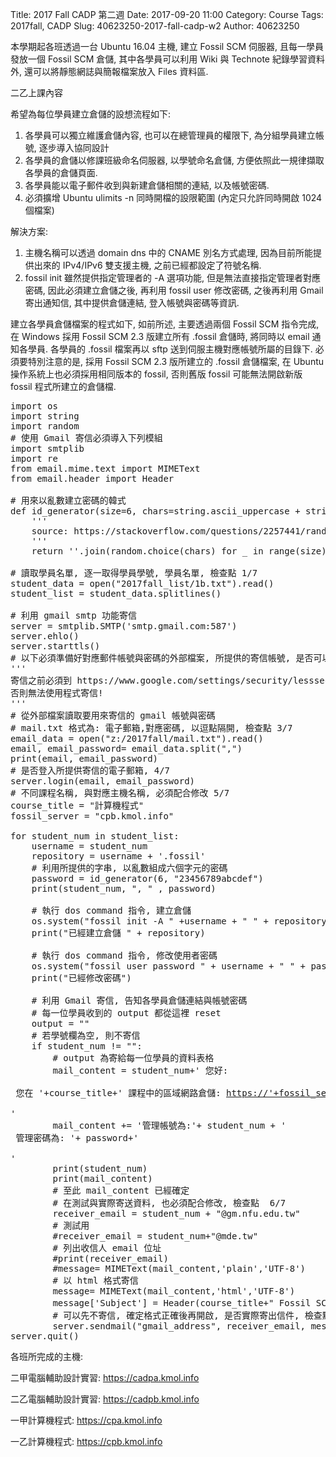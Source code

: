 Title: 2017 Fall CADP 第二週
Date: 2017-09-20 11:00
Category: Course
Tags: 2017fall, CADP
Slug: 40623250-2017-fall-cadp-w2
Author: 40623250

本學期起各班透過一台 Ubuntu 16.04 主機, 建立 Fossil SCM 伺服器, 且每一學員發放一個 Fossil SCM 倉儲, 其中各學員可以利用 Wiki 與 Technote 紀錄學習資料外, 還可以將靜態網誌與簡報檔案放入 Files 資料區.

<!-- PELICAN_END_SUMMARY -->

二乙上課內容

希望為每位學員建立倉儲的設想流程如下:

1. 各學員可以獨立維護倉儲內容, 也可以在總管理員的權限下, 為分組學員建立帳號, 逐步導入協同設計
2. 各學員的倉儲以修課班級命名伺服器, 以學號命名倉儲, 方便依照此一規律擷取各學員的倉儲頁面.
3. 各學員能以電子郵件收到與新建倉儲相關的連結, 以及帳號密碼.
4. 必須擴增 Ubuntu ulimits -n 同時開檔的設限範圍 (內定只允許同時開啟 1024 個檔案)

解決方案:

1. 主機名稱可以透過 domain dns 中的 CNAME 別名方式處理, 因為目前所能提供出來的 IPv4/IPv6 雙支援主機, 之前已經都設定了符號名稱.
2. fossil init 雖然提供指定管理者的 -A 選項功能, 但是無法直接指定管理者對應密碼, 因此必須建立倉儲之後, 再利用 fossil user 修改密碼, 之後再利用 Gmail 寄出通知信, 其中提供倉儲連結, 登入帳號與密碼等資訊.

建立各學員倉儲檔案的程式如下, 如前所述, 主要透過兩個 Fossil SCM 指令完成, 在 Windows 採用 Fossil SCM 2.3 版建立所有 .fossil 倉儲時, 將同時以 email 通知各學員. 各學員的 .fossil 檔案再以 sftp 送到伺服主機對應帳號所屬的目錄下. 必須要特別注意的是, 採用 Fossil SCM 2.3 版所建立的 .fossil 倉儲檔案, 在 Ubuntu 操作系統上也必須採用相同版本的 fossil, 否則舊版 fossil 可能無法開啟新版 fossil 程式所建立的倉儲檔.

<pre class="brush: python">
import os
import string
import random
# 使用 Gmail 寄信必須導入下列模組
import smtplib
import re
from email.mime.text import MIMEText  
from email.header import Header

# 用來以亂數建立密碼的韓式
def id_generator(size=6, chars=string.ascii_uppercase + string.digits):
    '''
    source: https://stackoverflow.com/questions/2257441/random-string-generation-with-upper-case-letters-and-digits-in-python
    '''
    return ''.join(random.choice(chars) for _ in range(size))

# 讀取學員名單, 逐一取得學員學號, 學員名單, 檢查點 1/7
student_data = open("2017fall_list/1b.txt").read()
student_list = student_data.splitlines()

# 利用 gmail smtp 功能寄信
server = smtplib.SMTP('smtp.gmail.com:587')
server.ehlo()
server.starttls()
# 以下必須準備好對應郵件帳號與密碼的外部檔案, 所提供的寄信帳號, 是否可以寄信, 檢查點 2/7
'''
寄信之前必須到 https://www.google.com/settings/security/lesssecureapps 修改權限, 改為較低安全權限
否則無法使用程式寄信!
'''
# 從外部檔案讀取要用來寄信的 gmail 帳號與密碼
# mail.txt 格式為: 電子郵箱,對應密碼, 以逗點隔開, 檢查點 3/7
email_data = open("z:/2017fall/mail.txt").read()
email, email_password= email_data.split(",")
print(email, email_password)
# 是否登入所提供寄信的電子郵箱, 4/7
server.login(email, email_password)
# 不同課程名稱, 與對應主機名稱, 必須配合修改 5/7
course_title = "計算機程式"
fossil_server = "cpb.kmol.info"

for student_num in student_list:
    username = student_num
    repository = username + '.fossil'
    # 利用所提供的字串, 以亂數組成六個字元的密碼
    password = id_generator(6, "23456789abcdef")
    print(student_num, ", " , password)

    # 執行 dos command 指令, 建立倉儲
    os.system("fossil init -A " +username + " " + repository)
    print("已經建立倉儲 " + repository)

    # 執行 dos command 指令, 修改使用者密碼
    os.system("fossil user password " + username + " " + password + " -R " + repository)
    print("已經修改密碼")
    
    # 利用 Gmail 寄信, 告知各學員倉儲連結與帳號密碼
    # 每一位學員收到的 output 都從這裡 reset
    output = ""
    # 若學號欄為空, 則不寄信
    if student_num != "":
        # output 為寄給每一位學員的資料表格
        mail_content = student_num+' 您好: <br /><br /> 您在 '+course_title+' 課程中的區域網路倉儲: <a href="https://'+fossil_server+'/'+student_num+'">https://'+fossil_server+'/'+student_num+'</a><br /><br />'
        mail_content += '管理帳號為:'+ student_num + '<br /> 管理密碼為: '+ password+'<br /><br />'
        print(student_num)
        print(mail_content)
        # 至此 mail_content 已經確定
        # 在測試與實際寄送資料, 也必須配合修改, 檢查點  6/7
        receiver_email = student_num + "@gm.nfu.edu.tw"
        # 測試用
        #receiver_email = student_num+"@mde.tw"
        # 列出收信人 email 位址
        #print(receiver_email)
        #message= MIMEText(mail_content,'plain','UTF-8')
        # 以 html 格式寄信
        message= MIMEText(mail_content,'html','UTF-8')
        message['Subject'] = Header(course_title+" Fossil SCM 帳號通知", 'UTF-8') 
        # 可以先不寄信, 確定格式正確後再開啟, 是否實際寄出信件, 檢查點 7/7
        server.sendmail("gmail_address", receiver_email, message.as_string())
server.quit()
</pre>

各班所完成的主機:

二甲電腦輔助設計實習: <a href="https://cadpa.kmol.info">https://cadpa.kmol.info</a>

二乙電腦輔助設計實習: <a href="https://cadpb.kmol.info">https://cadpb.kmol.info</a>

一甲計算機程式: <a href="https://cpa.kmol.info">https://cpa.kmol.info</a>

一乙計算機程式: <a href="https://cpb.kmol.info">https://cpb.kmol.info</a>